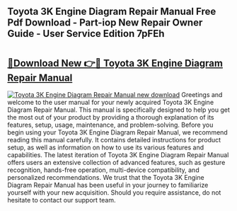 ## Toyota 3K Engine Diagram Repair Manual Free Pdf Download - Part-iop New Repair Owner Guide - User Service Edition 7pFEh

# <h2><a href="http://bc62605.oget.top/?id=Toyota+3K+Engine+Diagram+Repair+Manual">🔗Download New 👉🔴 Toyota 3K Engine Diagram Repair Manual</a></h2>

[![Toyota 3K Engine Diagram Repair Manual new download](https://i.imgur.com/5g1atiW.png)](http://bc62605.oget.top/?id=Toyota+3K+Engine+Diagram+Repair+Manual)
Greetings and welcome to the user manual for your newly acquired Toyota 3K Engine Diagram Repair Manual. This manual is specifically designed to help you get the most out of your product by providing a thorough explanation of its features, setup, usage, maintenance, and problem-solving. Before you begin using your Toyota 3K Engine Diagram Repair Manual, we recommend reading this manual carefully. It contains detailed instructions for product setup, as well as information on how to use its various features and capabilities. The latest iteration of Toyota 3K Engine Diagram Repair Manual offers users an extensive collection of advanced features, such as gesture recognition, hands-free operation, multi-device compatibility, and personalized recommendations. We trust that the Toyota 3K Engine Diagram Repair Manual has been useful in your journey to familiarize yourself with your new acquisition. Should you require assistance, do not hesitate to contact our support team.
